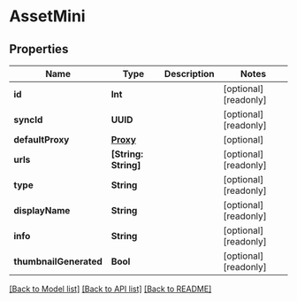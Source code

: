 # AssetMini

## Properties

Name | Type | Description | Notes
------------ | ------------- | ------------- | -------------
**id** | **Int** |  | [optional] [readonly] 
**syncId** | **UUID** |  | [optional] [readonly] 
**defaultProxy** | [**Proxy**](Proxy.md) |  | [optional] 
**urls** | **[String: String]** |  | [optional] [readonly] 
**type** | **String** |  | [optional] [readonly] 
**displayName** | **String** |  | [optional] [readonly] 
**info** | **String** |  | [optional] [readonly] 
**thumbnailGenerated** | **Bool** |  | [optional] [readonly] 

[[Back to Model list]](../#documentation-for-models) [[Back to API list]](../#documentation-for-api-endpoints) [[Back to README]](../)


